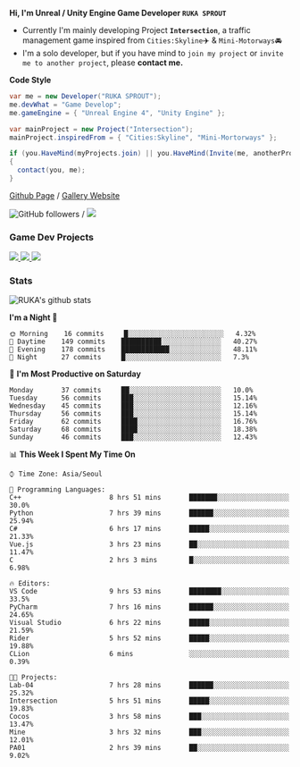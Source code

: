 **Hi, I'm Unreal / Unity Engine Game Developer `RUKA SPROUT`**

- Currently I'm mainly developing Project **`Intersection`**, a traffic management game inspired from `Cities:Skyline`✈️ & `Mini-Motorways`🚘
- I'm a solo developer, but if you have mind to `join my project` or `invite me to another project`, please **contact me.**

**Code Style**

```csharp
var me = new Developer("RUKA SPROUT");
me.devWhat = "Game Develop";
me.gameEngine = { "Unreal Engine 4", "Unity Engine" };
```

```csharp
var mainProject = new Project("Intersection");
mainProject.inspiredFrom = { "Cities:Skyline", "Mini-Mortorways" };

if (you.HaveMind(myProjects.join) || you.HaveMind(Invite(me, anotherProject)))
{
  contact(you, me);
}
```

[Github Page](https://lutca1320.github.io/) / [Gallery Website](https://rukasp.xyz/)

![GitHub followers](https://img.shields.io/github/followers/lutca1320?label=Follow&style=social) / [![](https://img.shields.io/badge/Gmail-lutca1320%40gmail.com-blue)](mailto:lutca1320@gmail.com)

### Game Dev Projects

<a href="https://github.com/lutca1320/Intersection">
  <img src="https://github-readme-stats.vercel.app/api/pin/?username=lutca1320&repo=Intersection" />
</a>
<a href="https://github.com/lutca1320/Reversi">
  <img src="https://github-readme-stats.vercel.app/api/pin/?username=lutca1320&repo=Reversi" />
</a>
<a href="https://github.com/lutca1320/Together">
  <img src="https://github-readme-stats.vercel.app/api/pin/?username=lutca1320&repo=Together" />
</a>


### Stats

![RUKA's github stats](https://github-readme-stats.vercel.app/api?username=lutca1320&show_icons=true&include_all_commits=true&count_private=true&hide=contribs,prs)

<!--START_SECTION:waka-->
**I'm a Night 🦉** 

```text
🌞 Morning    16 commits     █░░░░░░░░░░░░░░░░░░░░░░░░   4.32% 
🌆 Daytime    149 commits    ██████████░░░░░░░░░░░░░░░   40.27% 
🌃 Evening    178 commits    ████████████░░░░░░░░░░░░░   48.11% 
🌙 Night      27 commits     █░░░░░░░░░░░░░░░░░░░░░░░░   7.3%

```
📅 **I'm Most Productive on Saturday** 

```text
Monday       37 commits     ██░░░░░░░░░░░░░░░░░░░░░░░   10.0% 
Tuesday      56 commits     ███░░░░░░░░░░░░░░░░░░░░░░   15.14% 
Wednesday    45 commits     ███░░░░░░░░░░░░░░░░░░░░░░   12.16% 
Thursday     56 commits     ███░░░░░░░░░░░░░░░░░░░░░░   15.14% 
Friday       62 commits     ████░░░░░░░░░░░░░░░░░░░░░   16.76% 
Saturday     68 commits     ████░░░░░░░░░░░░░░░░░░░░░   18.38% 
Sunday       46 commits     ███░░░░░░░░░░░░░░░░░░░░░░   12.43%

```


📊 **This Week I Spent My Time On** 

```text
⌚︎ Time Zone: Asia/Seoul

💬 Programming Languages: 
C++                      8 hrs 51 mins       ███████░░░░░░░░░░░░░░░░░░   30.0% 
Python                   7 hrs 39 mins       ██████░░░░░░░░░░░░░░░░░░░   25.94% 
C#                       6 hrs 17 mins       █████░░░░░░░░░░░░░░░░░░░░   21.33% 
Vue.js                   3 hrs 23 mins       ██░░░░░░░░░░░░░░░░░░░░░░░   11.47% 
C                        2 hrs 3 mins        █░░░░░░░░░░░░░░░░░░░░░░░░   6.98%

🔥 Editors: 
VS Code                  9 hrs 53 mins       ████████░░░░░░░░░░░░░░░░░   33.5% 
PyCharm                  7 hrs 16 mins       ██████░░░░░░░░░░░░░░░░░░░   24.65% 
Visual Studio            6 hrs 22 mins       █████░░░░░░░░░░░░░░░░░░░░   21.59% 
Rider                    5 hrs 52 mins       █████░░░░░░░░░░░░░░░░░░░░   19.88% 
CLion                    6 mins              ░░░░░░░░░░░░░░░░░░░░░░░░░   0.39%

🐱‍💻 Projects: 
Lab-04                   7 hrs 28 mins       ██████░░░░░░░░░░░░░░░░░░░   25.32% 
Intersection             5 hrs 51 mins       █████░░░░░░░░░░░░░░░░░░░░   19.83% 
Cocos                    3 hrs 58 mins       ███░░░░░░░░░░░░░░░░░░░░░░   13.47% 
Mine                     3 hrs 32 mins       ███░░░░░░░░░░░░░░░░░░░░░░   12.01% 
PA01                     2 hrs 39 mins       ██░░░░░░░░░░░░░░░░░░░░░░░   9.02%

```


<!--END_SECTION:waka-->
